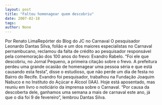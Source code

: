 ```yaml
---
layout: post
title: "Faltou homenagear quem descobriu"
date: 2007-02-18
tags: 
author: None
---
```

Por Renato LimaRepórter do Blog do JC no Carnaval
O pesquisador Leonardo Dantas Silva, folião e um dos maiores especialistas no Carnaval pernambucano, reclamou da falta de crédito ao pesquisador responsável pela comemoração dos 100 anos do frevo: Evandro Rabelo. “Foi ele que descobriu, no Jornal Pequeno, a primeira citação sobre o frevo. A prefeitura perdeu uma grande ocasião de homenagear uma pessoa séria e que está causando esta festa”, disse o estudioso, que não perde um dia de festa no Bairro do Recife.
Evandro foi pesquisador, trabalhou na Fundação Joaquim Nabuco e no Instituto do Açúcar e Álcool (IAA). Hoje está aposentado, mas reuniu em livro o noticiário da imprensa sobre o Carnaval. “Por causa da descoberta dele, ganhamos uma semana a mais de carnaval este ano, já que o dia foi 9 de fevereiro”, lembrou Dantas Silva. 